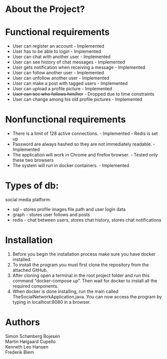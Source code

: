 # About the Project?

# Functional requirements
* User can register an account 						- Implemented
* User has to be able to login 						- Implemented
* User can chat with another user 					- Implemented
* User can see history of chat messages 			- Implemented
* User gets notification when receiving a message 	- Implemented
* User can follow another user 						- Implemented
* User can unfollow another user					- Implemented
* User can make a post with tagged users			- Implemented
* User can upload a profile picture					- Implemented
* <strike>User can see who follows him/her</strike>	- Dropped due to time constraints
* User can change among his old profile pictures	- Implemented

# Nonfunctional requirements
* There is a limit of 128 active connections. 		- Implemented - Redis is set up 
* Password are always hashed so they are not immediately readable.	- Implemented 
* The application will work in Chrome and firefox browser. 		- Tested only these two browsers
* The system will run in docker containers.			- Implemented

# Types of db:
social media platform:
* sql       - stores profile images file path and user login data
* graph     - stores user follows and posts
* redis     - chat between users, stores chat history, stores chat notifications

# Installation
1. Before you begin the installation process make sure you have docker installed.
2. To install the program you must first clone the repository from the attached GitHub.
3. After cloning open a terminal in the root project folder and run this command “docker-compose up”. Then wait for docker to install all the required components.
4. When docker is done installing, run the main called TheSocialNetworkApplication.java.
You can now access the program by typing in localhost:8080 in a browser.

# Authors
Simon Schønberg Bojesen<br>
Martin Høigaard Cupello<br>
Kenneth Leo Hansen<br>
Frederik Blem

